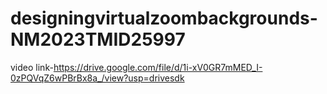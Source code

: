 # designingvirtualzoombackgrounds-NM2023TMID25997
video link-https://drive.google.com/file/d/1i-xV0GR7mMED_I-0zPQVqZ6wPBrBx8a_/view?usp=drivesdk
